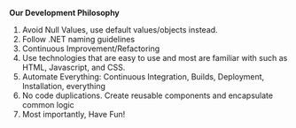 **Our Development Philosophy**

1. Avoid Null Values, use default values/objects instead.
2. Follow .NET naming guidelines
3. Continuous Improvement/Refactoring
4. Use technologies that are easy to use and most are familiar with such as HTML, Javascript, and CSS.
5. Automate Everything: Continuous Integration, Builds, Deployment, Installation, everything
6. No code duplications. Create reusable components and encapsulate common logic
7. Most importantly, Have Fun!
